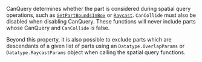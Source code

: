 CanQuery determines whether the part is considered during spatial query
operations, such as
[`GetPartBoundsInBox`](https://create.roblox.com/docs/reference/engine/classes/WorldRoot#GetPartBoundsInBox) or
[`Raycast`](https://create.roblox.com/docs/reference/engine/classes/WorldRoot#Raycast). `CanCollide` must also be disabled
when disabling CanQuery. These functions will never include parts whose
CanQuery and `CanCollide` is false.

Beyond this property, it is also possible to exclude parts which are
descendants of a given list of parts using an `Datatype.OverlapParams` or
`Datatype.RaycastParams` object when calling the spatial query functions.